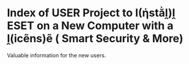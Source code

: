 # Index of USER Project to I(ἡstằḽ)ḽ ESET on a New Computer with a ḽ(icẽns)ẽ ( Smart Security & More)

Valuable information for the new users.





